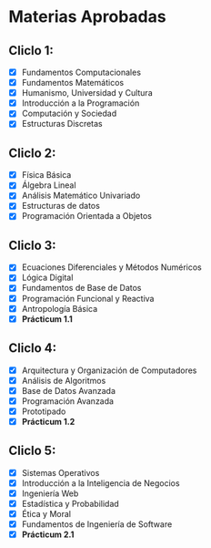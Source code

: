 # Materias Aprobadas

## Cliclo 1:
- [x] Fundamentos Computacionales
- [x] Fundamentos Matemáticos
- [x] Humanismo, Universidad y Cultura
- [x] Introducción a la Programación
- [x] Computación y Sociedad
- [x] Estructuras Discretas

## Cliclo 2:
- [x] Física Básica
- [x] Álgebra  Lineal
- [x] Análisis Matemático Univariado
- [x] Estructuras de datos
- [x] Programación Orientada a Objetos

## Cliclo 3:
- [x] Ecuaciones Diferenciales y Métodos Numéricos 
- [x] Lógica Digital 
- [x] Fundamentos de Base de Datos 
- [x] Programación Funcional y Reactiva 
- [x] Antropología Básica 
- [x] **Prácticum 1.1** 

## Cliclo 4:
- [x] Arquitectura y Organización de Computadores 
- [x] Análisis de Algoritmos 
- [x] Base de Datos Avanzada 
- [x] Programación Avanzada 
- [x] Prototipado 
- [x] **Prácticum 1.2** 

## Cliclo 5:
- [x] Sistemas Operativos 
- [x] Introducción a la Inteligencia de Negocios 
- [x] Ingeniería Web 
- [x] Estadística y Probabilidad 
- [x] Ética y Moral 
- [x] Fundamentos de Ingeniería de Software 
- [x] **Prácticum 2.1** 
